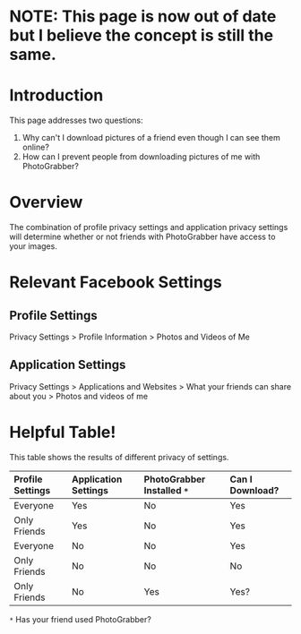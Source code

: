# NOTE: This page is now out of date but I believe the concept is still the same. #

# Introduction #

This page addresses two questions:
  1. Why can't I download pictures of a friend even though I can see them online?
  1. How can I prevent people from downloading pictures of me with PhotoGrabber?

# Overview #

The combination of profile privacy settings and application privacy settings will determine whether or not friends with PhotoGrabber have access to your images.

# Relevant Facebook Settings #

## Profile Settings ##

Privacy Settings > Profile Information > Photos and Videos of Me

## Application Settings ##

Privacy Settings > Applications and Websites > What your friends can share about you > Photos and videos of me

# Helpful Table! #

This table shows the results of different privacy of settings.

| **Profile Settings** | **Application Settings** | **PhotoGrabber Installed `*`** | **Can I Download?** |
|:---------------------|:-------------------------|:-------------------------------|:--------------------|
| Everyone | Yes | No | Yes |
| Only Friends | Yes | No | Yes |
| Everyone | No | No | Yes |
| Only Friends | No | No | No |
| Only Friends | No | Yes | Yes? |

`*` Has your friend used PhotoGrabber?